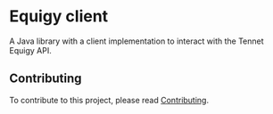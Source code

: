 # Equigy client

A Java library with a client implementation to interact with the Tennet Equigy API.

## Contributing

To contribute to this project, please read [Contributing](https://github.com/alliander-opensource/equigy-client/CONTRIBUTING.md).

